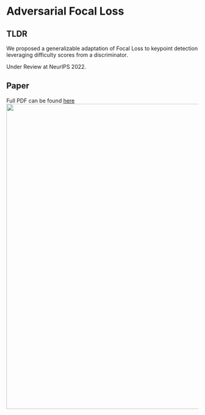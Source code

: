 # Adversarial Focal Loss

## TLDR
We proposed a generalizable adaptation of Focal Loss to keypoint detection leveraging difficulty scores from a discriminator.

Under Review at NeurIPS 2022.

## Paper
Full PDF can be found [here](https://github.com/ChenRaphaelLiu/AdversarialFocalLoss/blob/main/paper/AFL_20220519.pdf)
<img src="https://github.com/ChenRaphaelLiu/AdversarialFocalLoss/blob/main/paper/AFL_20220519_Page_01.png" width="800"/>
